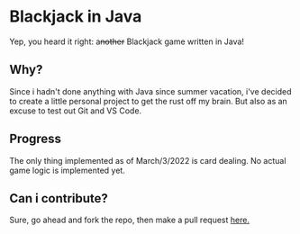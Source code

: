 # Blackjack in Java
Yep, you heard it right: a~~nother~~ Blackjack game written in Java!

## Why?
Since i hadn't done anything with Java since summer vacation, i've decided to create a little personal project to get the rust off my brain. But also as an excuse to test out Git and VS Code.

## Progress
The only thing implemented as of March/3/2022 is card dealing. No actual game logic is implemented yet.

## Can i contribute?
Sure, go ahead and fork the repo, then make a pull request [here.](https://github.com/BrandonLogandi/Blackjack-Java/compare)
